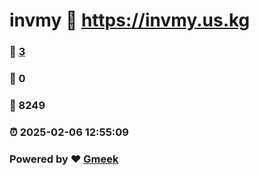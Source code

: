# invmy :link: https://invmy.us.kg 
### :page_facing_up: [3](https://invmy.us.kg/tag.html) 
### :speech_balloon: 0 
### :hibiscus: 8249 
### :alarm_clock: 2025-02-06 12:55:09 
### Powered by :heart: [Gmeek](https://github.com/Meekdai/Gmeek)

